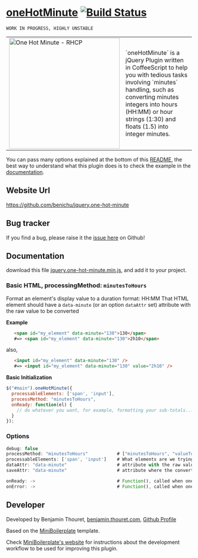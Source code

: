 # [oneHotMinute](https://github.com/benichu/jquery.one-hot-minute) [![Build Status](https://travis-ci.org/benichu/jquery.one-hot-minute.png)](https://travis-ci.org/benichu/jquery.one-hot-minute)

    WORK IN PROGRESS, HIGHLY UNSTABLE

<table>
  <tr>
    <td style="width:300px;">
      <img src="http://i.imgur.com/sVa20.jpg" alt="One Hot Minute - RHCP" style="width:300px;">
    </td>
    <td>
      `oneHotMinute` is a jQuery Plugin written in CoffeeScript to help you with tedious tasks involving
      `minutes` handling, such as converting minutes integers into hours (HH:MM) or hour strings (1:30) and
      floats (1.5) into integer minutes.
    </td>
  </tr>
<table>

You can pass many options explained at the bottom of this [README](#options), the best way to understand
what this plugin does is to check the example in the [documentation](#documentation).

## Website Url

https://github.com/benichu/jquery.one-hot-minute

## Bug tracker

If you find a bug, please raise it the [issue here](https://github.com/benichu/jquery.one-hot-minute/issues) on Github!

## Documentation

download this file [jquery.one-hot-minute.min.js](https://github.com/benichu/jquery.one-hot-minute/blob/master/js/jquery.one-hot-minute.min.js),
and add it to your project.


### Basic HTML, processingMethod: `minutesToHours`

Format an element's display value to a duration format: HH:MM
That HTML element should have a `data-minute` (or an option `dataAttr` set) attribute
with the raw value to be converted

__Example__

```html
   <span id="my_element" data-minute="130">130</span>
   #=> <span id="my_element" data-minute="130">2h10</span>
```
also,
```html
   <input id="my_element" data-minute="130" />
   #=> <input id="my_element" data-minute="130" value="2h10" />
```


__Basic Initialization__

```javascript
$("#main").oneHotMinute({
  processableElements: ['span', 'input'],
  processMethod: "minutesToHours",
  onReady: function(el) {
    // do whatever you want, for example, formatting your sub-totals...
  }
});
```

### Options

```javascript
debug: false
processMethod: "minutesToHours"           # ["minutesToHours", "valueToMinutes"]
processableElements: ['span', 'input']    # What elements are we trying to process?
dataAttr: "data-minute"                   # attribute with the raw value to be converted (used with processMethod: `minutesToHours`)
saveAttr: "data-minute"                   # attribute where the converted value is saved (used with processMethod: `valueToMinutes`)

onReady: ->                               # Function(), called when oneHotMinute has processed all the elements
onError: ->                               # Function(), called when oneHotMinute has experienced an error
```

## Developer

Developed by Benjamin Thouret, [benjamin.thouret.com](http://benjamin.thouret.com),
[Github Profile](http://github.com/benichu)

Based on the [MiniBoilerplate](http://miniboilerplate.com/) template.

Check [MiniBoilerplate's website](http://miniboilerplate.com/) for instructions
about the development workflow to be used for improving this plugin.
